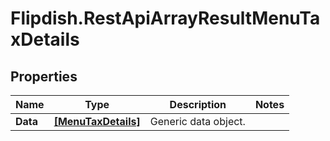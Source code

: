 # Flipdish.RestApiArrayResultMenuTaxDetails

## Properties

Name | Type | Description | Notes
------------ | ------------- | ------------- | -------------
**Data** | [**[MenuTaxDetails]**](MenuTaxDetails.md) | Generic data object. | 


